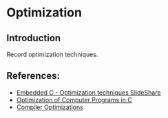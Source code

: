 # Optimization

## Introduction
Record optimization techniques.

## References:
 - [Embedded C - Optimization techniques SlideShare](https://www.slideshare.net/EmertxeSlides/embedded-c-optimization-techniques)
 - [Optimization of Computer Programs in C](http://icps.u-strasbg.fr/~bastoul/local_copies/lee.html)
 - [Compiler Optimizations](http://www.compileroptimizations.com/index.html)
